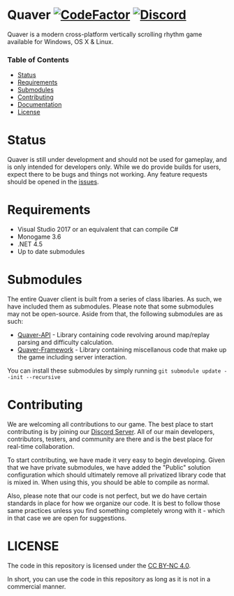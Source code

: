 # Quaver [![CodeFactor](https://www.codefactor.io/repository/github/swan/quaver/badge)](https://www.codefactor.io/repository/github/swan/quaver) [![Discord](https://discordapp.com/api/guilds/354206121386573824/widget.png?style=shield)](https://discord.gg/nJa8VFr)
Quaver is a modern cross-platform vertically scrolling rhythm game available for Windows, OS X & Linux. 

### Table of Contents ###
* [Status](https://github.com/Swan/Quaver#status)
* [Requirements](https://github.com/Swan/Quaver#requirements)
* [Submodules](https://github.com/Swan/Quaver#submodules)
* [Contributing](https://github.com/Swan/Quaver#contributing)
* [Documentation](https://github.com/Swan/Quaver/wiki/Documentation)
* [License](https://github.com/Swan/Quaver#license)

# Status
Quaver is still under development and should not be used for gameplay, and is only intended for developers only. While we do provide builds for users, expect there to be bugs and things not working. Any feature requests should be opened in the [issues](https://github.com/Swan/Quaver/issues).

# Requirements
* Visual Studio 2017 or an equivalent that can compile C# 
* Monogame 3.6
* .NET 4.5
* Up to date submodules

# Submodules
The entire Quaver client is built from a series of class libaries. As such, we have included them as submodules. Please note that some submodules may not be open-source. Aside from that, the following submodules are as such:

* [Quaver-API](https://github.com/Swan/Quaver-API) - Library containing code revolving around map/replay parsing and difficulty calculation.
* [Quaver-Framework](https://github.com/Swan/Quaver-Framework) - Library containing miscellanous code that make up the game including server interaction.

You can install these submodules by simply running `git submodule update --init --recursive`

# Contributing 
We are welcoming all contributions to our game. The best place to start contributing is by joining our [Discord Server](https://discord.gg/nJa8VFr). All of our main developers, contributors, testers, and community are there and is the best place for real-time collaboration.

To start contributing, we have made it very easy to begin developing. Given that we have private submodules, we have added the "Public" solution configuration which should ultimately remove all privatized library code that is mixed in. When using this, you should be able to compile as normal.

Also, please note that our code is not perfect, but we do have certain standards in place for how we organize our code. It is best to follow those same practices unless you find something completely wrong with it - which in that case we are open for suggestions.

# LICENSE
The code in this repository is licensed under the [CC BY-NC 4.0](https://tldrlegal.com/license/creative-commons-attribution-noncommercial-4.0-international-(cc-by-nc-4.0)#summary). 

In short, you can use the code in this repository as long as it is not in a commercial manner.

